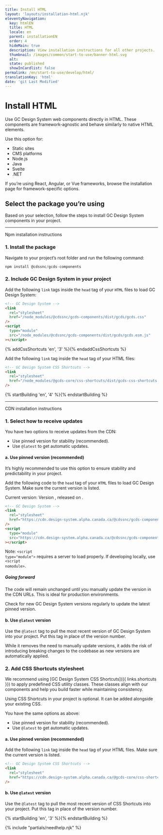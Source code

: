```yaml
---
title: Install HTML
layout: 'layouts/installation-html.njk'
eleventyNavigation:
  key: htmlEN
  title: HTML
  locale: en
  parent: installationEN
  order: 4
  hideMain: true
  description: View installation instructions for all other projects.
  thumbnail: /images/common/start-to-use/banner-html.svg
  alt:
  state: published
  showInCardlist: false
permalink: /en/start-to-use/develop/html/
translationKey: 'html'
date: 'git Last Modified'
---
```


# Install HTML

Use GC Design System web components directly in HTML. These components are framework-agnostic and behave similarly to native HTML elements.

Use this option for:

<ul class="list-disc mb-300">
  <li>Static sites</li>
  <li>CMS platforms</li>
  <li>Node.js</li>
  <li>Java</li>
  <li>Svelte</li>
  <li>.NET</li>
</ul>

If you’re using React, Angular, or Vue frameworks, browse the <gcds-link href="{{ links.startToUseDevelop }}">installation page</gcds-link> for framework-specific options.

## Select the package you’re using

Based on your selection, follow the steps to install GC Design System components in your project.

<gcds-grid class="mb-300" tag="ul" columns="1fr" columns-tablet="1fr 1fr" columns-desktop="1fr 1fr 1fr">
  <gcds-card
    card-title="With npm"
    href="#npm-installation-instructions"
    description="Select if you’re using npm (node package manager)."
    role="listitem"
  /></gcds-card>
  <gcds-card
    card-title="With CDN"
    href="#cdn-installation-instructions"
    description="Select if you’re not using npm. You’ll install the components through content delivery network (CDN) links."
    role="listitem"
  ></gcds-card>
</gcds-grid>

<hr class="my-600" />

<gcds-heading id="npm-installation-instructions" tag="h2">Npm installation instructions</gcds-heading>

### 1. Install the package

Navigate to your project’s root folder and run the following command:

```js
npm install @cdssnc/gcds-components
```

### 2. Include GC Design System in your project

Add the following `link` tags inside the `head` tag of your `HTML` files to load GC Design System:

```html
<!-- GC Design System -->
<link
  rel="stylesheet"
  href="/node_modules/@cdssnc/gcds-components/dist/gcds/gcds.css"
/>
<script
  type="module"
  src="/node_modules/@cdssnc/gcds-components/dist/gcds/gcds.esm.js"
></script>
```

{% addCssShortcuts 'en', '3' %}{% endaddCssShortcuts %}

Add the following `link` tag inside the `head` tag of your HTML files:

```html
<!-- GC Design System CSS Shortcuts -->
<link
  rel="stylesheet"
  href="/node_modules/@gcds-core/css-shortcuts/dist/gcds-css-shortcuts.min.css"
/>
```

{% startBuilding 'en', '4' %}{% endstartBuilding %}

<hr class="my-600" />

<gcds-heading id="cdn-installation-instructions" tag="h2">CDN installation instructions</gcds-heading>

### 1. Select how to receive updates

You have two options to receive updates from the CDN:

<ul class="list-lower-alpha mb-300">
  <li>Use pinned version for stability (recommended).</li>
  <li>Use <code>@latest</code> to get automatic updates.</li>
</ul>

#### a. Use pinned version (recommended)

It’s highly recommended to use this option to ensure stability and predictability in your project.

Add the following code to the `head` tag of your `HTML` files to load GC Design System. Make sure the current version is listed.

Current version: Version <code><span id='cdn-latest-version'></span></code>, released on <time id='cdn-latest-version-date'></time>.

```html
<!-- GC Design System -->
<link
  rel="stylesheet"
  href="https://cdn.design-system.alpha.canada.ca/@cdssnc/gcds-components@||version||/dist/gcds/gcds.css"
/>
<script
  type="module"
  src="https://cdn.design-system.alpha.canada.ca/@cdssnc/gcds-components@||version||/dist/gcds/gcds.esm.js"
></script>
```

<gcds-text size="small">Note: <code>&lt;script type="module"&gt;</code> requires a server to load properly. If developing locally, use <code>&lt;script nomodule&gt;</code>.</gcds-text>

##### Going forward

The code will remain unchanged until you manually update the version in the CDN URLs. This is ideal for production environments.

Check for <gcds-link href="{{ links.releaseNotes }}" external>new GC Design System versions</gcds-link> regularly to update the latest pinned version.

#### b. Use `@latest` version

Use the `@latest` tag to pull the most recent version of GC Design System into your project. Put this tag in place of the version number.

While it removes the need to manually update versions, it adds the risk of introducing breaking changes to the codebase as new versions are automatically applied.

### 2. Add CSS Shortcuts stylesheet

We recommend using [GC Design System CSS Shortcuts]({{ links.shortcuts }}) to apply predefined CSS utility classes. These classes align with our components and help you build faster while maintaining consistency.

Using CSS Shortcuts in your project is optional. It can be added alongside your existing CSS.

You have the same options as above:

<ul class="list-lower-alpha mb-300">
  <li>Use pinned version for stability (recommended).</li>
  <li>Use <code>@latest</code> to get automatic updates.</li>
</ul>

#### a. Use pinned version (recommended)

Add the following `link` tag inside the `head` tag of your HTML files. Make sure the current version is listed.

```html
<!-- GC Design System CSS Shortcuts -->
<link
  rel="stylesheet"
  href="https://cdn.design-system.alpha.canada.ca/@gcds-core/css-shortcuts@<version-number>/dist/gcds-css-shortcuts.min.css"
/>
```

#### b. Use `@latest` version

Use the `@latest` tag to pull the most recent version of CSS Shortcuts into your project. Put this tag in place of the version number.

{% startBuilding 'en', '3' %}{% endstartBuilding %}

{% include "partials/needhelp.njk" %}
